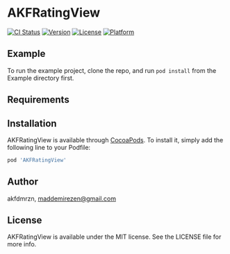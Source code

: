# AKFRatingView

[![CI Status](https://img.shields.io/travis/akfdmrzn/AKFRatingView.svg?style=flat)](https://travis-ci.org/akfdmrzn/AKFRatingView)
[![Version](https://img.shields.io/cocoapods/v/AKFRatingView.svg?style=flat)](https://cocoapods.org/pods/AKFRatingView)
[![License](https://img.shields.io/cocoapods/l/AKFRatingView.svg?style=flat)](https://cocoapods.org/pods/AKFRatingView)
[![Platform](https://img.shields.io/cocoapods/p/AKFRatingView.svg?style=flat)](https://cocoapods.org/pods/AKFRatingView)

## Example

To run the example project, clone the repo, and run `pod install` from the Example directory first.

## Requirements

## Installation

AKFRatingView is available through [CocoaPods](https://cocoapods.org). To install
it, simply add the following line to your Podfile:

```ruby
pod 'AKFRatingView'
```

## Author

akfdmrzn, maddemirezen@gmail.com

## License

AKFRatingView is available under the MIT license. See the LICENSE file for more info.
